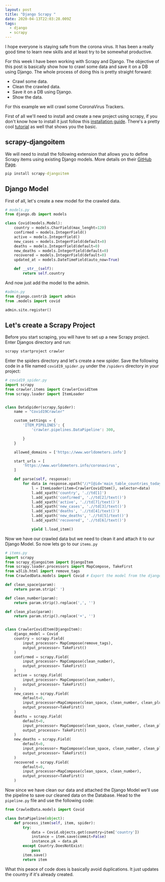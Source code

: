 ```yaml
---
layout: post
title: "Django Scrapy "
date: 2020-04-13T22:03:28.009Z
tags:
  - django
  - scrapy
---
```

I hope everyone is staying safe from the corona virus. It has been a really good time to learn new skills and at least try to be somewhat productive.

For this week I have been working with Scrapy and Django. The objective of this post is basically show how to crawl some data and save it on a DB using Django. The whole process of doing this is pretty straight forward: 

* Crawl some data.
* Clean the crawled data.
* Save it on a DB using Django. 
* Show the data.

For this example we will crawl some CoronaVirus Trackers.

First of all we'll need to install and create a new project using scrapy, if you don't know how to install it just follow this [installation guide](http://doc.scrapy.org/en/latest/intro/install.html). There's a pretty cool [tutorial](http://doc.scrapy.org/en/latest/intro/tutorial.html) as well that shows you the basic.

## scrapy-djangoitem
We will need to install the following extension that allows you to define Scrapy items using existing Django models. More details on their [GitHub Page](https://github.com/scrapy-plugins/scrapy-djangoitem).
```cmd
pip install scrapy-djangoitem
```

## Django Model
First of all, let's create a new model for the crawled data. 
```python
# models.py
from django.db import models

class Covid(models.Model):
    country = models.CharField(max_lenght=120)
    confirmed = models.IntegerField()
    active = models.IntegerField()
    new_cases = models.IntegerField(default=0)
    deaths = models.IntegerField(default=0)
    new_deaths = models.IntegerField(default=0)
    recovered = models.IntegerField(default=0)
    updated_at = models.DateTimeField(auto_now=True)

    def __str__(self):
        return self.country
```
And now just add the model to the admin.
```python
#admin.py
from django.contrib import admin
from .models import covid

admin.site.register()
```

## Let's create a Scrapy Project
Before you start scraping, you will have to set up a new Scrapy project. Enter Djangos directory and run:
```sh
scrapy startproject crawler
```
Enter the spiders directory and let's create a new spider. Save the following code in a file named `covid19_spider.py` under the `/spiders` directory in your project:

```python
# covid19_spider.py
import scrapy
from crawler.items import CrawlerCovidItem
from scrapy.loader import ItemLoader


class DataSpider(scrapy.Spider):
    name = "Covid19Crawler"

    custom_settings = {
        'ITEM_PIPELINES': {
            'crawler.pipelines.DataPipeline': 300,

        }
    }

    allowed_domains = ['https://www.worldometers.info']

    start_urls = [
        'https://www.worldometers.info/coronavirus',
    ]

    def parse(self, response):
        for data in response.xpath("//*[@id='main_table_countries_today']/tbody[1]/tr"):
            l = ItemLoader(item=CrawlerCovidItem(), selector=data)
            l.add_xpath('country', './/td[1]')
            l.add_xpath('confirmed', './/td[2]/text()')
            l.add_xpath('active', './/td[7]/text()')
            l.add_xpath('new_cases', './/td[3]/text()')
            l.add_xpath('deaths', './/td[4]/text()')
            l.add_xpath('new_deaths', './/td[5]/text()')
            l.add_xpath('recovered', './/td[6]/text()')

            yield l.load_item()
```

Now we have our crawled data but we need to clean it and attach it to our Django Model. So now lets go to our `items.py`
```python
# items.py
import scrapy
from scrapy_djangoitem import DjangoItem
from scrapy.loader.processors import MapCompose, TakeFirst
from w3lib.html import remove_tags
from CrawledData.models import Covid # Export the model from the django app

def clean_space(param):
    return param.strip(' ')

def clean_number(param):
    return param.strip().replace(',', '')

def clean_plus(param):
    return param.strip().replace('+', '')


class CrawlerCovidItem(DjangoItem):
    django_model = Covid
    country = scrapy.Field(
        input_processor= MapCompose(remove_tags),
        output_processor= TakeFirst()
    )
    confirmed = scrapy.Field(
        input_processor= MapCompose(clean_number),
        output_processor= TakeFirst()
    )
    active = scrapy.Field(
        input_processor= MapCompose(clean_number),
        output_processor= TakeFirst()
    )
    new_cases = scrapy.Field(
        default=0,
        input_processor=MapCompose(clean_space, clean_number, clean_plus),
        output_processor=TakeFirst()
    )
    deaths = scrapy.Field(
        default=0,
        input_processor= MapCompose(clean_space, clean_number, clean_plus),
        output_processor= TakeFirst()
    )
    new_deaths = scrapy.Field(
        default=0,
        input_processor= MapCompose(clean_space, clean_number, clean_plus),
        output_processor= TakeFirst()
    )
    recovered = scrapy.Field(
        default=0,
        input_processor=MapCompose(clean_space, clean_number),
        output_processor=TakeFirst()
    )
```
Now since we have clean our data and attached the Django Model we'll use the pipeline to save our cleaned data on the Database. Head to the `pipeline.py` file and use the following code:
```python
from CrawledData.models import Covid

class DataPipeline(object):
    def process_item(self, item, spider):
        try:
            data = Covid.objects.get(country=item['country'])
            instance = item.save(commit=False)
            instance.pk = data.pk
        except Country.DoesNotExist:
            pass
        item.save()
        return item
```
What this peace of code does is basically avoid duplications. It just updates the country if it's already created. 